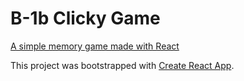 # B-1b Clicky Game

[A simple memory game made with React](https://hankatola.github.io/clicky-game/)

This project was bootstrapped with [Create React App](https://github.com/facebook/create-react-app).
